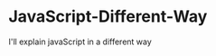                                                                                                                              
# JavaScript-Different-Way
I'll explain javaScript in a different way       
  









